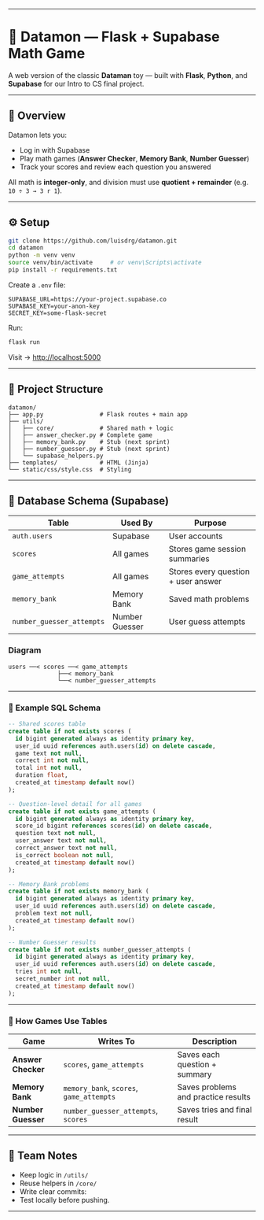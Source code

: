 
---

# 🧠 Datamon — Flask + Supabase Math Game

A web version of the classic **Dataman** toy — built with **Flask**, **Python**, and **Supabase** for our Intro to CS final project.

---

## 🚀 Overview

Datamon lets you:

* Log in with Supabase
* Play math games (**Answer Checker**, **Memory Bank**, **Number Guesser**)
* Track your scores and review each question you answered

All math is **integer-only**, and division must use **quotient + remainder** (e.g. `10 ÷ 3 → 3 r 1`).

---

## ⚙️ Setup

```bash
git clone https://github.com/luisdrg/datamon.git
cd datamon
python -m venv venv
source venv/bin/activate     # or venv\Scripts\activate
pip install -r requirements.txt
```

Create a `.env` file:

```env
SUPABASE_URL=https://your-project.supabase.co
SUPABASE_KEY=your-anon-key
SECRET_KEY=some-flask-secret
```

Run:

```bash
flask run
```

Visit → [http://localhost:5000](http://localhost:5000)

---

## 🧱 Project Structure

```
datamon/
├── app.py                # Flask routes + main app
├── utils/
│   ├── core/             # Shared math + logic
│   ├── answer_checker.py # Complete game
│   ├── memory_bank.py    # Stub (next sprint)
│   ├── number_guesser.py # Stub (next sprint)
│   └── supabase_helpers.py
├── templates/            # HTML (Jinja)
└── static/css/style.css  # Styling
```

---

## 🧮 Database Schema (Supabase)

| Table                     | Used By        | Purpose                             |
| ------------------------- | -------------- | ----------------------------------- |
| `auth.users`              | Supabase       | User accounts                       |
| `scores`                  | All games      | Stores game session summaries       |
| `game_attempts`           | All games      | Stores every question + user answer |
| `memory_bank`             | Memory Bank    | Saved math problems                 |
| `number_guesser_attempts` | Number Guesser | User guess attempts                 |

### Diagram

```
users ──< scores ──< game_attempts
              ├──< memory_bank
              └──< number_guesser_attempts
```

---

### 🧾 Example SQL Schema

```sql
-- Shared scores table
create table if not exists scores (
  id bigint generated always as identity primary key,
  user_id uuid references auth.users(id) on delete cascade,
  game text not null,
  correct int not null,
  total int not null,
  duration float,
  created_at timestamp default now()
);

-- Question-level detail for all games
create table if not exists game_attempts (
  id bigint generated always as identity primary key,
  score_id bigint references scores(id) on delete cascade,
  question text not null,
  user_answer text not null,
  correct_answer text not null,
  is_correct boolean not null,
  created_at timestamp default now()
);

-- Memory Bank problems
create table if not exists memory_bank (
  id bigint generated always as identity primary key,
  user_id uuid references auth.users(id) on delete cascade,
  problem text not null,
  created_at timestamp default now()
);

-- Number Guesser results
create table if not exists number_guesser_attempts (
  id bigint generated always as identity primary key,
  user_id uuid references auth.users(id) on delete cascade,
  tries int not null,
  secret_number int not null,
  created_at timestamp default now()
);
```

---

### 🧩 How Games Use Tables

| Game               | Writes To                                | Description                         |
| ------------------ | ---------------------------------------- | ----------------------------------- |
| **Answer Checker** | `scores`, `game_attempts`                | Saves each question + summary       |
| **Memory Bank**    | `memory_bank`, `scores`, `game_attempts` | Saves problems and practice results |
| **Number Guesser** | `number_guesser_attempts`, `scores`      | Saves tries and final result        |

---

## 🧠 Team Notes

* Keep logic in `/utils/`
* Reuse helpers in `/core/`
* Write clear commits:
* Test locally before pushing.

---
